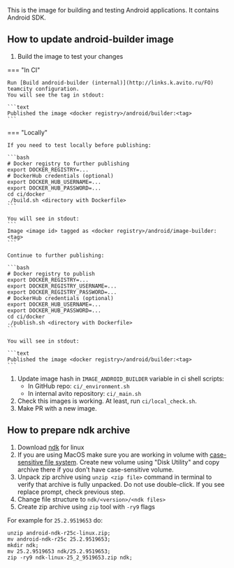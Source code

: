 This is the image for building and testing Android applications. It contains Android SDK.

## How to update android-builder image

1. Build the image to test your changes

=== "In CI"

    Run [Build android-builder (internal)](http://links.k.avito.ru/FO) teamcity configuration.  
    You will see the tag in stdout:
    
    ```text
    Published the image <docker registry>/android/builder:<tag>
    ```

=== "Locally"

    If you need to test locally before publishing:

    ```bash
    # Docker registry to further publishing
    export DOCKER_REGISTRY=...
    # DockerHub credentials (optional)
    export DOCKER_HUB_USERNAME=...
    export DOCKER_HUB_PASSWORD=...
    cd ci/docker
    ./build.sh <directory with Dockerfile>
    ```

    You will see in stdout:
    ```
    Image <image id> tagged as <docker registry>/android/image-builder:<tag>
    ```

    Continue to further publishing:

    ```bash
    # Docker registry to publish
    export DOCKER_REGISTRY=...
    export DOCKER_REGISTRY_USERNAME=...
    export DOCKER_REGISTRY_PASSWORD=...
    # DockerHub credentials (optional)
    export DOCKER_HUB_USERNAME=...
    export DOCKER_HUB_PASSWORD=...
    cd ci/docker
    ./publish.sh <directory with Dockerfile>
    ```
    
    You will see in stdout:
    
    ```text
    Published the image <docker registry>/android/builder:<tag>
    ```

1. Update image hash in `IMAGE_ANDROID_BUILDER` variable in ci shell scripts:
    - In GitHub repo: `ci/_environment.sh`
    - In internal avito repository: `ci/_main.sh`
1. Check this images is working. At least, run `ci/local_check.sh`.
1. Make PR with a new image.

## How to prepare ndk archive

1. Download [ndk](https://developer.android.com/ndk/downloads) for linux
1. If you are using MacOS make sure you are working in volume with [case-sensitive file system](https://support.apple.com/en-am/guide/disk-utility/dsku19ed921c/mac). Create new volume using "Disk Utility" and copy archive there if you don't have case-sensitive volume.
1. Unpack zip archive using `unzip <zip file>` command in terminal to verify that archive is fully unpacked. Do not use double-click. If you see replace prompt, check previous step.
1. Change file structure to `ndk/<version>/<ndk files>`
1. Create zip archive using `zip` tool with `-ry9` flags

For example for `25.2.9519653` do:
   ```shell
   unzip android-ndk-r25c-linux.zip;
   mv android-ndk-r25c 25.2.9519653;
   mkdir ndk;
   mv 25.2.9519653 ndk/25.2.9519653;
   zip -ry9 ndk-linux-25_2_9519653.zip ndk;
   ```
